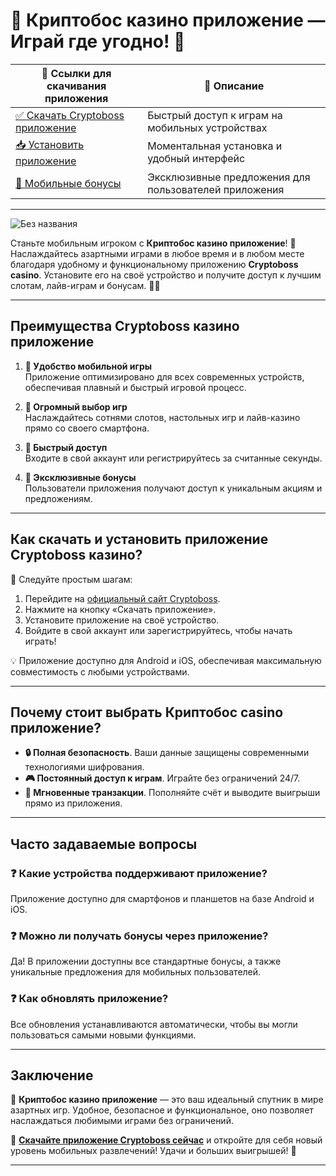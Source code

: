 # 📱 Криптобос казино приложение — Играй где угодно! 🎰

| 🔗 Ссылки для скачивания приложения | 🎯 Описание |  
|-------------------------------------|-------------|  
| [✅ Скачать Cryptoboss приложение](https://cryptobossc.online/d847bcfa9) | Быстрый доступ к играм на мобильных устройствах |  
| [📥 Установить приложение](https://cryptobossc.online/d847bcfa9) | Моментальная установка и удобный интерфейс |  
| [💎 Мобильные бонусы](https://cryptobossc.online/d847bcfa9) | Эксклюзивные предложения для пользователей приложения |  

---
![Без названия](https://github.com/user-attachments/assets/2bbfc42c-c1ba-4423-9ef7-5bc464621d3a)

Станьте мобильным игроком с **Криптобос казино приложение**! 🎉 Наслаждайтесь азартными играми в любое время и в любом месте благодаря удобному и функциональному приложению **Cryptoboss casino**. Установите его на своё устройство и получите доступ к лучшим слотам, лайв-играм и бонусам. 📱✨

---

## Преимущества Cryptoboss казино приложение

1. **📱 Удобство мобильной игры**  
   Приложение оптимизировано для всех современных устройств, обеспечивая плавный и быстрый игровой процесс.  

2. **🎰 Огромный выбор игр**  
   Наслаждайтесь сотнями слотов, настольных игр и лайв-казино прямо со своего смартфона.  

3. **🚀 Быстрый доступ**  
   Входите в свой аккаунт или регистрируйтесь за считанные секунды.  

4. **💎 Эксклюзивные бонусы**  
   Пользователи приложения получают доступ к уникальным акциям и предложениям.  

---

## Как скачать и установить приложение Cryptoboss казино?

📌 Следуйте простым шагам:  
1. Перейдите на [официальный сайт Cryptoboss](https://cryptobossc.online/d847bcfa9).  
2. Нажмите на кнопку «Скачать приложение».  
3. Установите приложение на своё устройство.  
4. Войдите в свой аккаунт или зарегистрируйтесь, чтобы начать играть!  

💡 Приложение доступно для Android и iOS, обеспечивая максимальную совместимость с любыми устройствами. 

---

## Почему стоит выбрать Криптобос casino приложение?

- **🔒 Полная безопасность**. Ваши данные защищены современными технологиями шифрования.  
- **🎮 Постоянный доступ к играм**. Играйте без ограничений 24/7.  
- **🚀 Мгновенные транзакции**. Пополняйте счёт и выводите выигрыши прямо из приложения.  

---

## Часто задаваемые вопросы

### ❓ Какие устройства поддерживают приложение?  
Приложение доступно для смартфонов и планшетов на базе Android и iOS.  

### ❓ Можно ли получать бонусы через приложение?  
Да! В приложении доступны все стандартные бонусы, а также уникальные предложения для мобильных пользователей.  

### ❓ Как обновлять приложение?  
Все обновления устанавливаются автоматически, чтобы вы могли пользоваться самыми новыми функциями.  

---

## Заключение

💎 **Криптобос казино приложение** — это ваш идеальный спутник в мире азартных игр. Удобное, безопасное и функциональное, оно позволяет наслаждаться любимыми играми без ограничений.  

🔗 **[Скачайте приложение Cryptoboss сейчас](https://cryptobossc.online/d847bcfa9)** и откройте для себя новый уровень мобильных развлечений! Удачи и больших выигрышей! 🎰  

---


